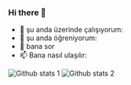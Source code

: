 ### Hi there 👋


- 🔭 şu anda üzerinde çalışıyorum:
- 🌱 şu anda öğreniyorum:
- 💬 bana sor
- 📫 Bana nasıl ulaşılır:

![Github stats 1](https://github-readme-stats.vercel.app/api?username=UlasSacan&show_icons=true&theme=gradient) 
![Github stats 2](https://github-readme-stats.vercel.app/api?username=UlasSacan&show_icons=true&theme=radical)
